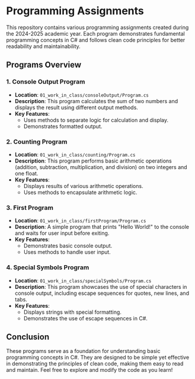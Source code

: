 # Programming Assignments

This repository contains various programming assignments created during the 2024-2025 academic year. Each program demonstrates fundamental programming concepts in C# and follows clean code principles for better readability and maintainability.

## Programs Overview

### 1. Console Output Program

- **Location**: `01_work_in_class/consoleOutput/Program.cs`
- **Description**: This program calculates the sum of two numbers and displays the result using different output methods.
- **Key Features**:
  - Uses methods to separate logic for calculation and display.
  - Demonstrates formatted output.

### 2. Counting Program

- **Location**: `01_work_in_class/counting/Program.cs`
- **Description**: This program performs basic arithmetic operations (addition, subtraction, multiplication, and division) on two integers and one float.
- **Key Features**:
  - Displays results of various arithmetic operations.
  - Uses methods to encapsulate arithmetic logic.

### 3. First Program

- **Location**: `01_work_in_class/firstProgram/Program.cs`
- **Description**: A simple program that prints "Hello World!" to the console and waits for user input before exiting.
- **Key Features**:
  - Demonstrates basic console output.
  - Uses methods to handle user input.

### 4. Special Symbols Program

- **Location**: `01_work_in_class/specialSymbols/Program.cs`
- **Description**: This program showcases the use of special characters in console output, including escape sequences for quotes, new lines, and tabs.
- **Key Features**:
  - Displays strings with special formatting.
  - Demonstrates the use of escape sequences in C#.

## Conclusion

These programs serve as a foundation for understanding basic programming concepts in C#. They are designed to be simple yet effective in demonstrating the principles of clean code, making them easy to read and maintain. Feel free to explore and modify the code as you learn!